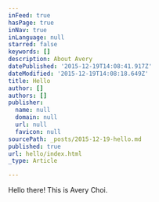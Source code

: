 ```yaml
---
inFeed: true
hasPage: true
inNav: true
inLanguage: null
starred: false
keywords: []
description: About Avery
datePublished: '2015-12-19T14:08:41.917Z'
dateModified: '2015-12-19T14:08:18.649Z'
title: Hello
author: []
authors: []
publisher:
  name: null
  domain: null
  url: null
  favicon: null
sourcePath: _posts/2015-12-19-hello.md
published: true
url: hello/index.html
_type: Article

---
```

Hello there! This is Avery Choi.